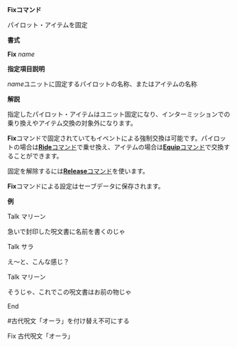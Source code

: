 **Fixコマンド**

パイロット・アイテムを固定

**書式**

**Fix** *name*

**指定項目説明**

*name*ユニットに固定するパイロットの名称、またはアイテムの名称

**解説**

指定したパイロット・アイテムはユニット固定になり、インターミッションでの乗り換えやアイテム交換の対象外になります。

**Fix**コマンドで固定されていてもイベントによる強制交換は可能です。パイロットの場合は[**Ride**コマンド](Rideコマンド.md)で乗せ換え、アイテムの場合は[**Equip**コマンド](Equipコマンド.md)で交換することができます。

固定を解除するには[**Release**コマンド](Releaseコマンド.md)を使います。

**Fix**コマンドによる設定はセーブデータに保存されます。

**例**

Talk マリーン

急いで封印した呪文書に名前を書くのじゃ

Talk サラ

え～と、こんな感じ？

Talk マリーン

そうじゃ、これでこの呪文書はお前の物じゃ

End

#古代呪文「オーラ」を付け替え不可にする

Fix 古代呪文「オーラ」
